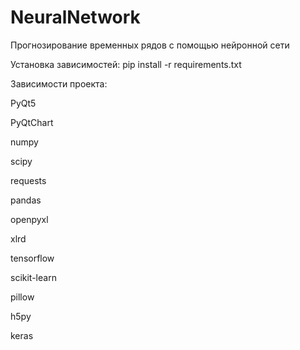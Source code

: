 # NeuralNetwork
Прогнозирование временных рядов с помощью нейронной сети

Установка зависимостей:
pip install -r requirements.txt

Зависимости проекта:

PyQt5

PyQtChart

numpy

scipy

requests

pandas

openpyxl

xlrd

tensorflow

scikit-learn

pillow

h5py

keras
